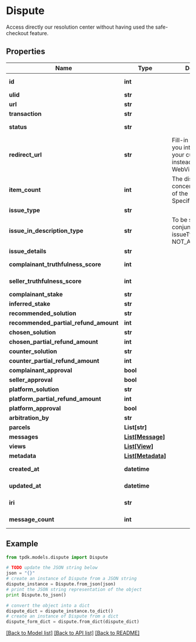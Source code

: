 # Dispute

Access directly our resolution center without having used the safe-checkout feature.

## Properties
Name | Type | Description | Notes
------------ | ------------- | ------------- | -------------
**id** | **int** |  | [optional] [readonly] 
**ulid** | **str** |  | 
**url** | **str** |  | [optional] 
**transaction** | **str** |  | [optional] 
**status** | **str** |  | [default to 'CREATED']
**redirect_url** | **str** | Fill-in that field IF you intend to redirect your customer instead of using a WebView. | [optional] 
**item_count** | **int** | The dispute may concern only PART of the package. Specify it there. | [optional] 
**issue_type** | **str** |  | [optional] 
**issue_in_description_type** | **str** | To be set only in conjunction of issueType &#x3D; NOT_AS_DESCRIBED. | [optional] 
**issue_details** | **str** |  | [optional] 
**complainant_truthfulness_score** | **int** |  | [default to 100]
**seller_truthfulness_score** | **int** |  | [default to 100]
**complainant_stake** | **str** |  | [optional] 
**inferred_stake** | **str** |  | [optional] 
**recommended_solution** | **str** |  | [optional] 
**recommended_partial_refund_amount** | **int** |  | [optional] 
**chosen_solution** | **str** |  | [optional] 
**chosen_partial_refund_amount** | **int** |  | [optional] 
**counter_solution** | **str** |  | [optional] 
**counter_partial_refund_amount** | **int** |  | [optional] 
**complainant_approval** | **bool** |  | [optional] 
**seller_approval** | **bool** |  | [optional] 
**platform_solution** | **str** |  | [optional] 
**platform_partial_refund_amount** | **int** |  | [optional] 
**platform_approval** | **bool** |  | [optional] 
**arbitration_by** | **str** |  | [optional] 
**parcels** | **List[str]** |  | 
**messages** | [**List[Message]**](Message.md) |  | 
**views** | [**List[View]**](View.md) |  | 
**metadata** | [**List[Metadata]**](Metadata.md) |  | 
**created_at** | **datetime** |  | [optional] [readonly] 
**updated_at** | **datetime** |  | [optional] [readonly] 
**iri** | **str** |  | [optional] [readonly] 
**message_count** | **int** |  | [optional] [readonly] 

## Example

```python
from tpdk.models.dispute import Dispute

# TODO update the JSON string below
json = "{}"
# create an instance of Dispute from a JSON string
dispute_instance = Dispute.from_json(json)
# print the JSON string representation of the object
print Dispute.to_json()

# convert the object into a dict
dispute_dict = dispute_instance.to_dict()
# create an instance of Dispute from a dict
dispute_form_dict = dispute.from_dict(dispute_dict)
```
[[Back to Model list]](../README.md#documentation-for-models) [[Back to API list]](../README.md#documentation-for-api-endpoints) [[Back to README]](../README.md)


